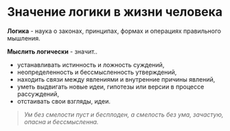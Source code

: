 # Значение логики в жизни человека

**Логика** - наука о законах, принципах, формах и операциях правильного мышления.

**Мыслить логически** - значит..
- устанавливать истинность и ложность суждений, 
- неопределенность и бессмысленность утверждений,
- находить связи между явлениями и внутренние причины явлений,
- уметь выдвигать новые идеи, гипотезы или версии в процессе рассуждений,
- отстаивать свои взгляды, идеи.

> *Ум без смелости пуст и бесплоден, а смелость без ума, зачастую, опасна и бессмысленна.*